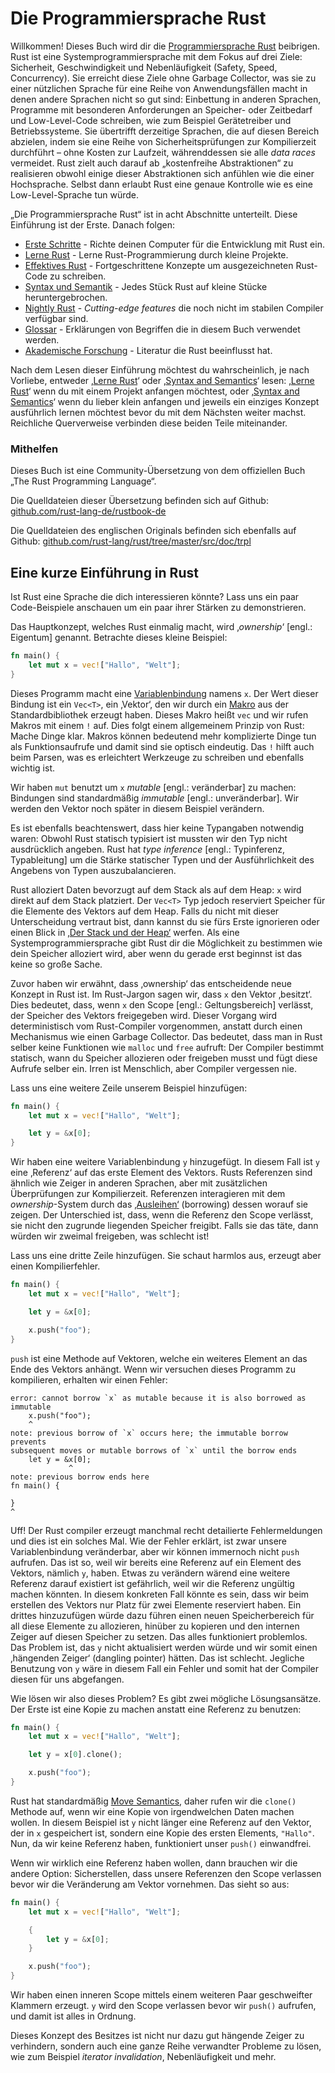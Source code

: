 # Die Programmiersprache Rust

Willkommen! Dieses Buch wird dir die [Programmiersprache Rust][rust] beibrigen.
Rust ist eine Systemprogrammiersprache mit dem Fokus auf drei Ziele:
Sicherheit, Geschwindigkeit und Nebenläufigkeit (Safety, Speed, Concurrency).
Sie erreicht diese Ziele ohne Garbage Collector, was sie zu einer nützlichen Sprache
für eine Reihe von Anwendungsfällen macht in denen andere Sprachen nicht so gut sind:
Einbettung in anderen Sprachen, Programme mit besonderen Anforderungen an Speicher-
oder Zeitbedarf und Low-Level-Code schreiben, wie zum Beispiel Gerätetreiber und
Betriebssysteme.
Sie übertrifft derzeitige Sprachen, die auf diesen Bereich abzielen, indem sie eine
Reihe von Sicherheitsprüfungen zur Kompilierzeit durchführt – ohne Kosten zur Laufzeit,
währenddessen sie alle *data races* vermeidet.
Rust zielt auch darauf ab „kostenfreihe Abstraktionen“ zu realisieren obwohl
einige dieser Abstraktionen sich anfühlen wie die einer Hochsprache.
Selbst dann erlaubt Rust eine genaue Kontrolle wie es eine Low-Level-Sprache tun würde.

[rust]: https://www.rust-lang.org

„Die Programmiersprache Rust“ ist in acht Abschnitte unterteilt.
Diese Einführung ist der Erste. Danach folgen:

* [Erste Schritte][es] - Richte deinen Computer für die Entwicklung mit Rust ein.
* [Lerne Rust][lr] - Lerne Rust-Programmierung durch kleine Projekte.
* [Effektives Rust][er] - Fortgeschrittene Konzepte um ausgezeichneten Rust-Code zu schreiben.
* [Syntax und Semantik][ss] - Jedes Stück Rust auf kleine Stücke heruntergebrochen.
* [Nightly Rust][nr] - *Cutting-edge features* die noch nicht im stabilen Compiler verfügbar sind.
* [Glossar][gl] - Erklärungen von Begriffen die in diesem Buch verwendet werden.
* [Akademische Forschung][bi] - Literatur die Rust beeinflusst hat.

[es]: book/Erste_Schritte.md
[lr]: book/Lerne_Rust.md
[er]: book/Effektives_Rust.md
[ss]: book/Syntax_Und_Semantik.md
[nr]: book/Nightly_Rust.md
[gl]: book/Glossar.md
[bi]: book/Bibliografie.md

Nach dem Lesen dieser Einführung möchtest du wahrscheinlich, je nach Vorliebe,
entweder ‚[Lerne Rust][lr]‘ oder ‚[Syntax and Semantics][ss]‘ lesen:
‚[Lerne Rust][lr]‘ wenn du mit einem Projekt anfangen möchtest,
oder ‚[Syntax and Semantics][ss]‘ wenn du lieber klein anfangen und jeweils ein
einziges Konzept ausführlich lernen möchtest bevor du mit dem Nächsten weiter machst.
Reichliche Querverweise verbinden diese beiden Teile miteinander.

### Mithelfen
Dieses Buch ist eine Community-Übersetzung von dem offiziellen Buch „The Rust Programming Language“.

Die Quelldateien dieser Übersetzung befinden sich auf Github:
[github.com/rust-lang-de/rustbook-de](https://github.com/rust-lang-de/rustbook-de)

Die Quelldateien des englischen Originals befinden sich ebenfalls auf Github:
[github.com/rust-lang/rust/tree/master/src/doc/trpl](https://github.com/rust-lang/rust/tree/master/src/doc/trpl)

## Eine kurze Einführung in Rust

Ist Rust eine Sprache die dich interessieren könnte? Lass uns ein paar 
Code-Beispiele anschauen um ein paar ihrer Stärken zu demonstrieren.

Das Hauptkonzept, welches Rust einmalig macht, wird
‚*ownership*‘ [engl.: Eigentum] genannt. Betrachte dieses kleine Beispiel:

```rust
fn main() {
    let mut x = vec!["Hallo", "Welt"];
}
```

Dieses Programm macht eine [Variablenbindung][var] namens `x`. Der Wert dieser 
Bindung ist ein `Vec<T>`, ein ‚Vektor‘, den wir durch ein [Makro][macro] 
aus der Standardbibliothek erzeugt haben. Dieses Makro heißt `vec` und wir rufen 
Makros mit einem `!` auf. Dies folgt einem allgemeinem Prinzip von Rust:
Mache Dinge klar. Makros können bedeutend mehr komplizierte Dinge tun als 
Funktionsaufrufe und damit sind sie optisch eindeutig. Das `!` hilft auch beim 
Parsen, was es erleichtert Werkzeuge zu schreiben und ebenfalls wichtig ist.

Wir haben `mut` benutzt um `x` *mutable* [engl.: veränderbar] zu machen:
Bindungen sind standardmäßig *immutable* [engl.: unveränderbar].
Wir werden den Vektor noch später in diesem Beispiel verändern.

Es ist ebenfalls beachtenswert, dass hier keine Typangaben notwendig waren: 
Obwohl Rust statisch typisiert ist mussten wir den Typ nicht ausdrücklich 
angeben. Rust hat *type inference* [engl.: Typinferenz, Typableitung] um 
die Stärke statischer Typen und der Ausführlichkeit des Angebens von Typen 
auszubalancieren.

Rust alloziert Daten bevorzugt auf dem Stack als auf dem Heap: `x` wird direkt
auf dem Stack platziert. Der `Vec<T>` Typ jedoch reserviert Speicher für die
Elemente des Vektors auf dem Heap. Falls du nicht mit dieser Unterscheidung
vertraut bist, dann kannst du sie fürs Erste ignorieren oder einen Blick in
[‚Der Stack und der Heap‘][heap] werfen. Als eine Systemprogrammiersprache
gibt Rust dir die Möglichkeit zu bestimmen wie dein Speicher alloziert wird,
aber wenn du gerade erst beginnst ist das keine so große Sache.

[var]: book/Variablenbindung.md
[macro]: book/Makros.md
[heap]: book/Der_Stack_Und_Der_Heap.md

Zuvor haben wir erwähnt, dass ‚ownership‘ das entscheidende neue Konzept in Rust ist.
Im Rust-Jargon sagen wir, dass `x` den Vektor ‚besitzt‘. Dies bedeutet, dass,
wenn `x` den Scope [engl.: Geltungsbereich] verlässt, der Speicher des Vektors
freigegeben wird. Dieser Vorgang wird deterministisch vom Rust-Compiler
vorgenommen, anstatt durch einen Mechanismus wie einen Garbage Collector.
Das bedeutet, dass man in Rust selber keine Funktionen wie `malloc` und
`free` aufruft: Der Compiler bestimmt statisch, wann du Speicher allozieren oder
freigeben musst und fügt diese Aufrufe selber ein. Irren ist Menschlich, aber
Compiler vergessen nie.

Lass uns eine weitere Zeile unserem Beispiel hinzufügen:

```rust
fn main() {
    let mut x = vec!["Hallo", "Welt"];

    let y = &x[0];
}
```

Wir haben eine weitere Variablenbindung `y` hinzugefügt. In diesem Fall ist
`y` eine ‚Referenz‘ auf das erste Element des Vektors. Rusts Referenzen sind
ähnlich wie Zeiger in anderen Sprachen, aber mit zusätzlichen Überprüfungen zur
Kompilierzeit. Referenzen interagieren mit dem *ownership*-System durch das
[‚Ausleihen‘][borrowing] (borrowing) dessen worauf sie zeigen.
Der Unterschied ist, dass, wenn die Referenz den Scope verlässt,
sie nicht den zugrunde liegenden Speicher freigibt. Falls sie das täte,
dann würden wir zweimal freigeben, was schlecht ist!

[borrowing]: book/Referenzen_Und_Ausleihen.md

Lass uns eine dritte Zeile hinzufügen. Sie schaut harmlos aus, erzeugt aber
einen Kompilierfehler.

```rust
fn main() {
    let mut x = vec!["Hallo", "Welt"];

    let y = &x[0];

    x.push("foo");
}
```

`push` ist eine Methode auf Vektoren, welche ein weiteres Element an das Ende
des Vektors anhängt. Wenn wir versuchen dieses Programm zu kompilieren, erhalten
wir einen Fehler:

```text
error: cannot borrow `x` as mutable because it is also borrowed as immutable
    x.push("foo");
    ^
note: previous borrow of `x` occurs here; the immutable borrow prevents
subsequent moves or mutable borrows of `x` until the borrow ends
    let y = &x[0];
             ^
note: previous borrow ends here
fn main() {

}
^
```
Uff! Der Rust compiler erzeugt manchmal recht detailierte Fehlermeldungen und dies ist
ein solches Mal. Wie der Fehler erklärt, ist zwar unsere Variablenbindung veränderbar,
aber wir können immernoch nicht `push` aufrufen. Das ist so, weil wir bereits
eine Referenz auf ein Element des Vektors, nämlich `y`, haben. Etwas zu verändern
wärend eine weitere Referenz darauf existiert ist gefährlich, weil wir die
Referenz ungültig machen könnten. In diesem konkreten Fall könnte es sein, dass
wir beim erstellen des Vektors nur Platz für zwei Elemente reserviert haben.
Ein drittes hinzuzufügen würde dazu führen einen neuen Speicherbereich für all
diese Elemente zu allozieren, hinüber zu kopieren und den internen Zeiger auf
diesen Speicher zu setzen. Das alles funktioniert problemlos. Das Problem ist,
das `y` nicht aktualisiert werden würde und wir somit einen ‚hängenden Zeiger‘
(dangling pointer) hätten. Das ist schlecht. Jegliche Benutzung von `y` wäre in
diesem Fall ein Fehler und somit hat der Compiler diesen für uns abgefangen.

Wie lösen wir also dieses Problem? Es gibt zwei mögliche Lösungsansätze.
Der Erste ist eine Kopie zu machen anstatt eine Referenz zu benutzen:

```rust
fn main() {
    let mut x = vec!["Hallo", "Welt"];

    let y = x[0].clone();

    x.push("foo");
}
```

Rust hat standardmäßig [Move Semantics][move], daher rufen wir die `clone()`
Methode auf, wenn wir eine Kopie von irgendwelchen Daten machen wollen.
In diesem Beispiel ist `y` nicht länger eine Referenz auf den Vektor, der in `x`
gespeichert ist, sondern eine Kopie des ersten Elements, `"Hallo"`. Nun, da wir
keine Referenz haben, funktioniert unser `push()` einwandfrei.

[move]: Besitz#move-semantics

Wenn wir wirklich eine Referenz haben wollen, dann brauchen wir die andere
Option: Sicherstellen, dass unsere Referenzen den Scope verlassen bevor wir die
Veränderung am Vektor vornehmen. Das sieht so aus:

```rust
fn main() {
    let mut x = vec!["Hallo", "Welt"];

    {
        let y = &x[0];
    }

    x.push("foo");
}
```

Wir haben einen inneren Scope mittels einem weiteren Paar geschweifter Klammern
erzeugt. `y` wird den Scope verlassen bevor wir `push()` aufrufen, und damit
ist alles in Ordnung.

Dieses Konzept des Besitzes ist nicht nur dazu gut hängende Zeiger zu verhindern,
sondern auch eine ganze Reihe verwandter Probleme zu lösen, wie zum Beispiel
*iterator invalidation*, Nebenläufigkeit und mehr.
